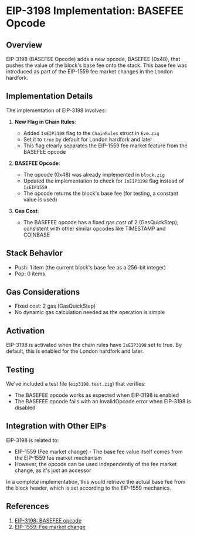 # EIP-3198 Implementation: BASEFEE Opcode

## Overview

EIP-3198 (BASEFEE Opcode) adds a new opcode, BASEFEE (0x48), that pushes the value of the block's base fee onto the stack. This base fee was introduced as part of the EIP-1559 fee market changes in the London hardfork.

## Implementation Details

The implementation of EIP-3198 involves:

1. **New Flag in Chain Rules**:
   - Added `IsEIP3198` flag to the `ChainRules` struct in `Evm.zig`
   - Set it to `true` by default for London hardfork and later
   - This flag clearly separates the EIP-1559 fee market feature from the BASEFEE opcode

2. **BASEFEE Opcode**:
   - The opcode (0x48) was already implemented in `block.zig`
   - Updated the implementation to check for `IsEIP3198` flag instead of `IsEIP1559`
   - The opcode returns the block's base fee (for testing, a constant value is used)

3. **Gas Cost**:
   - The BASEFEE opcode has a fixed gas cost of 2 (GasQuickStep), consistent with other similar opcodes like TIMESTAMP and COINBASE

## Stack Behavior

- Push: 1 item (the current block's base fee as a 256-bit integer)
- Pop: 0 items

## Gas Considerations

- Fixed cost: 2 gas (GasQuickStep)
- No dynamic gas calculation needed as the operation is simple

## Activation

EIP-3198 is activated when the chain rules have `IsEIP3198` set to true. By default, this is enabled for the London hardfork and later.

## Testing

We've included a test file (`eip3198.test.zig`) that verifies:
- The BASEFEE opcode works as expected when EIP-3198 is enabled
- The BASEFEE opcode fails with an InvalidOpcode error when EIP-3198 is disabled

## Integration with Other EIPs

EIP-3198 is related to:
- EIP-1559 (Fee market change) - The base fee value itself comes from the EIP-1559 fee market mechanism
- However, the opcode can be used independently of the fee market change, as it's just an accessor

In a complete implementation, this would retrieve the actual base fee from the block header, which is set according to the EIP-1559 mechanics.

## References

1. [EIP-3198: BASEFEE opcode](https://eips.ethereum.org/EIPS/eip-3198)
2. [EIP-1559: Fee market change](https://eips.ethereum.org/EIPS/eip-1559)
